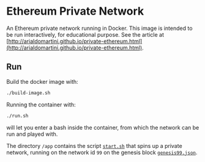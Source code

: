 Ethereum Private Network
========================

An Ethereum private network running in Docker. This image is intended to be run interactively, for educational purpose. See the article at [http://arialdomartini.github.io/private-ethereum.html](http://arialdomartini.github.io/private-ethereum.html).

## Run
Build the docker image with:

```bash
./build-image.sh
```

Running the container with:

```bash
./run.sh
```

will let you enter a bash inside the container, from which the network can be run and played with.

The directory `/app` contains the script [`start.sh`](https://github.com/arialdomartini/private-ethereum/blob/master/start.sh) that spins up a private network, running on the network id `99` on the genesis block [`genesis99.json`](https://github.com/arialdomartini/private-ethereum/blob/master/genesis99.json).




